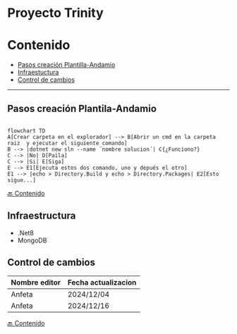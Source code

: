 # Proyecto Trinity

# Contenido
- [Pasos creación Plantilla-Andamio](#pasos-creación-plantila-andamio)
- [Infraestuctura](#infraestructura)
- [Control de cambios](#control-de-cambios)


---

## Pasos creación Plantila-Andamio

```mermaid

flowchart TD
A[Crear carpeta en el explorador] --> B[Abrir un cmd en la carpeta raiz  y ejecutar el siguiente comando]
B --> |dotnet new sln --name ´nombre solucion´| C{¿Funciono?}
C --> |No| D[Paila]
C --> |Si| E[Siga]
E --> E1[Ejecuta estos dos comando, uno y depués el otro]
E1 --> |echo > Directory.Build y echo > Directory.Packages| E2[Esto sigue...]

```
[🔙 Contenido](#contenido) 

## Infraestructura
 - .Net8
 - MongoDB

## Control de cambios
| Nombre editor | Fecha actualizacion |
|---------------|---------------------|
| Anfeta        | 2024/12/04          |
| Anfeta        | 2024/12/16          |

[🔙 Contenido](#contenido) 
